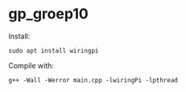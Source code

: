 # gp_groep10

Install:
```
sudo apt install wiringpi
```

Compile with:
```
g++ -Wall -Werror main.cpp -lwiringPi -lpthread
```
